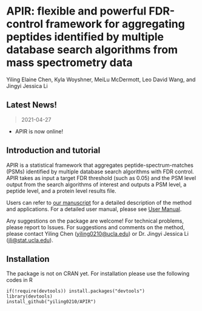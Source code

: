 # APIR: flexible and powerful FDR-control framework for aggregating peptides identified by multiple database search algorithms from mass spectrometry data

Yiling Elaine Chen, Kyla Woyshner, MeiLu McDermott, Leo David Wang, and Jingyi Jessica Li

## Latest News!
> 2021-04-27
- APIR is now online!

## Introduction and tutorial
APIR is a statistical framework that aggregates peptide-spectrum-matches (PSMs) identified by multiple database search algorithms with FDR control. APIR takes as input a target FDR threshold (such as 0.05) and the PSM level output from the search algorithms of interest and outputs a PSM level, a peptide level, and a protein level results file. 

Users can refer to [our manuscript](https://www.biorxiv.org/content/10.1101/2021.09.08.459494v2) for a detailed description of the method and applications. For a detailed user manual, please see [User Manual](XXX).

Any suggestions on the package are welcome! For technical problems, please report to Issues. For suggestions and comments on the method, please contact Yiling Chen (yiling0210@ucla.edu) or Dr. Jingyi Jessica Li (jli@stat.ucla.edu).

## Installation
The package is not on CRAN yet. For installation please use the following codes in R
```
if(!require(devtools)) install.packages("devtools")
library(devtools)
install_github("yiling0210/APIR")

```

